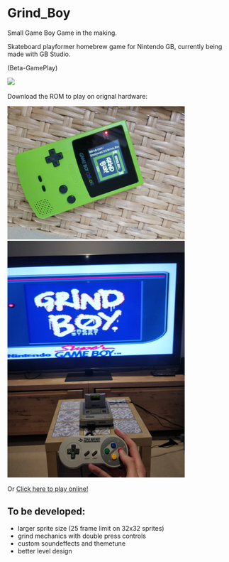 # Grind_Boy
Small Game Boy Game in the making.

Skateboard playformer homebrew game for Nintendo GB, currently being made with GB Studio.

(Beta-GamePlay)
<p float="left">
  <img src="assets/git/preview.gif" width="600" />
</p>

Download the ROM to play on orignal hardware:

<p float="left">
  <img src="assets/Consoles/GBC.jpg" width="400" />
  <img src="assets/Consoles/SNES.jpg" width="400" />
</p>

Or [Click here to play online!](https://shellywell123.github.io/Grind_Boy/build/web/index.html)

## To be developed:

 - larger sprite size (25 frame limit on 32x32 sprites)
 - grind mechanics with double press controls
 - custom soundeffects and themetune
 - better level design
